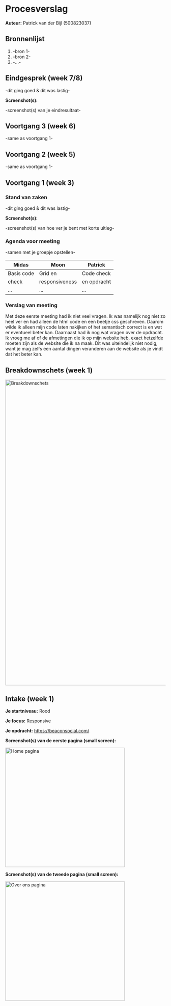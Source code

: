 # Procesverslag
**Auteur:** Patrick van der Bijl (500823037)

## Bronnenlijst
1. -bron 1-
2. -bron 2-
3. -...-



## Eindgesprek (week 7/8)

-dit ging goed & dit was lastig-

**Screenshot(s):**

-screenshot(s) van je eindresultaat-



## Voortgang 3 (week 6)

-same as voortgang 1-



## Voortgang 2 (week 5)

-same as voortgang 1-



## Voortgang 1 (week 3)

### Stand van zaken

-dit ging goed & dit was lastig-

**Screenshot(s):**

-screenshot(s) van hoe ver je bent met korte uitleg-

### Agenda voor meeting

-samen met je groepje opstellen-

| Midas          | Moon            | Patrick      |
| ---            | ---             | ---          |
| Basis code     | Grid en         | Code check   |
| check          | responsiveness  | en opdracht  |
| ...            | ...             | ...          |

### Verslag van meeting

Met deze eerste meeting had ik niet veel vragen. Ik was namelijk nog niet zo heel ver en had alleen de html code en een beetje css geschreven. Daarom wilde ik alleen mijn code laten nakijken of het semantisch correct is en wat er eventueel beter kan. Daarnaast had ik nog wat vragen over de opdracht. Ik vroeg me af of de afmetingen die ik op mijn website heb, exact hetzelfde moeten zijn als de website die ik na maak. Dit was uiteindelijk niet nodig, want je mag zelfs een aantal dingen veranderen aan de website als je vindt dat het beter kan.



## Breakdownschets (week 1)

<img src="images/breakdownschets.jpg" width="960px" alt="Breakdownschets">



## Intake (week 1)

**Je startniveau:** Rood

**Je focus:** Responsive

**Je opdracht:** https://beaconsocial.com/

**Screenshot(s) van de eerste pagina (small screen):**

<img src="images/eerste_pagina.jpg" width="375px" alt="Home pagina">

**Screenshot(s) van de tweede pagina (small screen):**

<img src="images/tweede_pagina.jpg" width="375px" alt="Over ons pagina">

